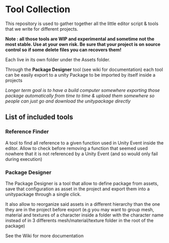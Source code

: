 Tool Collection
===============

This repository is used to gather together all the little editor script & tools
that we write for different projects.

**Note : all those tools are WIP and experimental and sometime not the most stable.
Use at your own risk. Be sure that your project is on source control so if some
delete files you can recovers them!**

Each live in its own folder under the Assets folder.

Through the **Package Designer** tool (see wiki for documentation) each tool can
be easily export to a unity Package to be imported by itself inside a projects

*Longer term goal is to have a build computer somewhere exporting those package
automatically from time to time & upload them somewhere so people can just go
and download the unitypackage directly*

## List of included tools

### Reference Finder

A tool to find all reference to a given function used in Unity Event inside the
editor. Allow to check before removing a function that seemed used nowhere that
it is not referenced by a Unity Event (and so would only fail during execution)

### Package Designer

The Package Designer is a tool that allow to define package from assets, save
that configuration as asset in the project and export them into a unitypackage
through a single click.

It also allow to reorganize said assets in a different hierarchy than the one
they are in the project before export (e.g you may want to group mesh, material
  and textures of a character inside a folder with the character name instead
  of in 3 differents mesh/material/texture folder in the root of the package)

See the Wiki for more documentation
